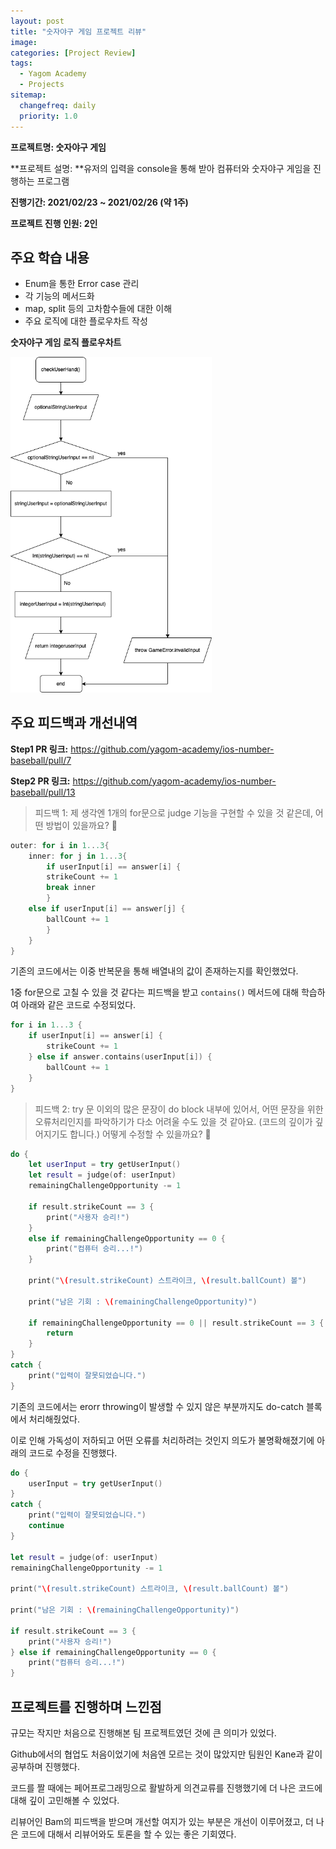 ```yaml
---
layout: post
title: "숫자야구 게임 프로젝트 리뷰"
image:
categories: [Project Review]
tags: 
  - Yagom Academy
  - Projects
sitemap:
  changefreq: daily
  priority: 1.0
---
```


**프로젝트명: 숫자야구 게임**

**프로젝트 설명: **유저의 입력을 console을 통해 받아 컴퓨터와 숫자야구 게임을 진행하는 프로그램

**진행기간: 2021/02/23 ~ 2021/02/26 (약 1주)**

**프로젝트 진행 인원: 2인**

## 주요 학습 내용

- Enum을 통한 Error case 관리
- 각 기능의 메서드화
- map, split 등의 고차함수들에 대한 이해
- 주요 로직에 대한 플로우차트 작성

**숫자야구 게임 로직 플로우차트**

<img src="https://raw.githubusercontent.com/Neph3779/Blog-Image/forUpload/img/20220921130413.png" alt="숫자야구게임.drawio" style="zoom: 67%;" />



## 주요 피드백과 개선내역

**Step1 PR 링크:** https://github.com/yagom-academy/ios-number-baseball/pull/7

**Step2 PR 링크:** https://github.com/yagom-academy/ios-number-baseball/pull/13

> 피드백 1: 제 생각엔 1개의 for문으로 judge 기능을 구현할 수 있을 것 같은데, 어떤 방법이 있을까요? 🤔

```swift
outer: for i in 1...3{
	inner: for j in 1...3{
		if userInput[i] == answer[i] {
		strikeCount += 1
		break inner
		}
	else if userInput[i] == answer[j] {
		ballCount += 1
		}
	}
}
```

기존의 코드에서는 이중 반복문을 통해 배열내의 값이 존재하는지를 확인했었다.

1중 for문으로 고칠 수 있을 것 같다는 피드백을 받고 `contains()` 메서드에 대해 학습하여 아래와 같은 코드로 수정되었다.

```swift
for i in 1...3 {
    if userInput[i] == answer[i] {
        strikeCount += 1
    } else if answer.contains(userInput[i]) {
        ballCount += 1
    }
}
```



> 피드백 2: try 문 이외의 많은 문장이 do block 내부에 있어서, 어떤 문장을 위한 오류처리인지를 파악하기가 다소 어려울 수도 있을 것 같아요. (코드의 깊이가 깊어지기도 합니다.) 어떻게 수정할 수 있을까요? 🤔

```swift
do {
    let userInput = try getUserInput()
    let result = judge(of: userInput)
    remainingChallengeOpportunity -= 1

    if result.strikeCount == 3 {
        print("사용자 승리!")
    }
    else if remainingChallengeOpportunity == 0 {
        print("컴퓨터 승리...!")
    }

    print("\(result.strikeCount) 스트라이크, \(result.ballCount) 볼")

    print("남은 기회 : \(remainingChallengeOpportunity)")

    if remainingChallengeOpportunity == 0 || result.strikeCount == 3 {
        return
    }
}
catch {
    print("입력이 잘못되었습니다.")
}
```

기존의 코드에서는 erorr throwing이 발생할 수 있지 않은 부분까지도 do-catch 블록에서 처리해줬었다.

이로 인해 가독성이 저하되고 어떤 오류를 처리하려는 것인지 의도가 불명확해졌기에 아래의 코드로 수정을 진행했다.

```swift
do {
    userInput = try getUserInput()
}
catch {
    print("입력이 잘못되었습니다.")
    continue
}

let result = judge(of: userInput)
remainingChallengeOpportunity -= 1

print("\(result.strikeCount) 스트라이크, \(result.ballCount) 볼")

print("남은 기회 : \(remainingChallengeOpportunity)")

if result.strikeCount == 3 {
    print("사용자 승리!")
} else if remainingChallengeOpportunity == 0 {
    print("컴퓨터 승리...!")
}
```



## 프로젝트를 진행하며 느낀점

규모는 작지만 처음으로 진행해본 팀 프로젝트였던 것에 큰 의미가 있었다.

Github에서의 협업도 처음이었기에 처음엔 모르는 것이 많았지만 팀원인 Kane과 같이 공부하며 진행했다.

코드를 짤 때에는 페어프로그래밍으로 활발하게 의견교류를 진행했기에  더 나은 코드에 대해 깊이 고민해볼 수 있었다.

리뷰어인 Bam의 피드백을 받으며 개선할 여지가 있는 부분은 개선이 이루어졌고, 더 나은 코드에 대해서 리뷰어와도 토론을 할 수 있는 좋은 기회였다.
